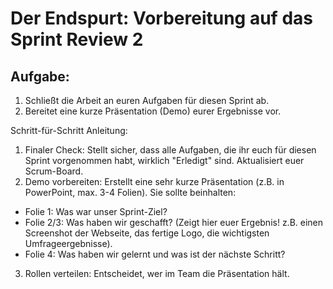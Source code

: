 # Der Endspurt: Vorbereitung auf das Sprint Review 2

## Aufgabe: 
1. Schließt die Arbeit an euren Aufgaben für diesen Sprint ab.
2. Bereitet eine kurze Präsentation (Demo) eurer Ergebnisse vor.

Schritt-für-Schritt Anleitung:
1. Finaler Check: Stellt sicher, dass alle Aufgaben, die ihr euch für diesen Sprint vorgenommen habt, wirklich "Erledigt" sind. Aktualisiert euer Scrum-Board.
2. Demo vorbereiten: Erstellt eine sehr kurze Präsentation (z.B. in PowerPoint, max. 3-4 Folien). Sie sollte beinhalten:
* Folie 1: Was war unser Sprint-Ziel?
* Folie 2/3: Was haben wir geschafft? (Zeigt hier euer Ergebnis! z.B. einen Screenshot der Webseite, das fertige Logo, die wichtigsten Umfrageergebnisse).
* Folie 4: Was haben wir gelernt und was ist der nächste Schritt?
3. Rollen verteilen: Entscheidet, wer im Team die Präsentation hält.

